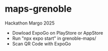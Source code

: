 # maps-grenoble
Hackathon Margo 2025


- Dowload ExpoGo on PlayStore or AppStore
- Run "npx expo start" in grenoble-maps/
- Scan QR Code with ExpoGo
